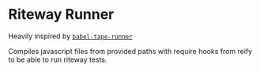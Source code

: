 # Riteway Runner

Heavily inspired by [`babel-tape-runner`](https://github.com/nikcorg/buble-tape-runner)

Compiles javascript files from provided paths with require hooks from reify to be able to run riteway tests.
